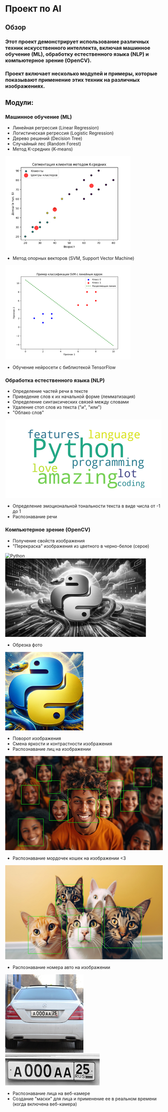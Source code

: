 # Проект по AI

## Обзор
### Этот проект демонстрирует использование различных техник искусственного интеллекта, включая машинное обучение (ML), обработку естественного языка (NLP) и компьютерное зрение (OpenCV). 
### Проект включает несколько модулей и примеры, которые показывают применение этих техник на различных изображениях.

## Модули:

### Машинное обучение (ML)
- Линейная регрессия (Linear Regression)
- Логистическая регрессия (Logistic Regression)
- Дерево решений (Decision Tree)
- Случайный лес (Random Forest)
- Метод K-средних (K-means)

<img src='images/clients_segmentation.png' width='400' height='300' alt='K-means'>

- Метод опорных векторов (SVM, Support Vector Machine)

<img src='images/svm_classification.png' width='400' height='300' alt='SVM Classification'>

- Обучение нейросети с библиотекой TensorFlow

### Обработка естественного языка (NLP)
- Определение частей речи в тексте
- Приведение слов к их начальной форме (лемматизация)
- Определение синтаксических связей между словами
- Удаление стоп слов из текста ("и", "или")
- "Облако слов"

<img src='images/wordcloud.png' width='500' height='250' alt='Word Cloud'>

- Определение эмоциональной тональности текста в виде числа от -1 до 1
- Распознавание речи

### Компьютерное зрение (OpenCV)
- Получение свойств изображения
- "Перекраска" изображения из цветного в черно-белое (серое)

<img src='images/python.png' width='450' height='250' alt='Python'> 
<img src='images/gray_python.png' width='450' height='250' alt='Gray Python'>

- Обрезка фото

<img src='images/cropped_python.png' width='250' height='250' alt='Cropped Python'>

- Поворот изображения
- Смена яркости и контрастности изображения
- Распознавание лиц на изображении

<img src='images/detected_faces.jpg' width='550' height='300' alt='Detected Faces'>

- Распознавание мордочек кошек на изображении <3

<img src='images/detected_cats.jpg' width='550' height='300' alt='Detected Cats'>

- Распознавание номера авто на изображении

<img src='images/car.png' width='250' height='250' alt='Car'> <img src='images/car_number.png' alt='Car Number'>

- Распознавание лица на веб-камере
- Создание "маски" для лица и применение ее в реальном времени (когда включена веб-камера)
